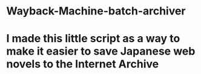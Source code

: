 # Wayback-Machine-batch-archiver
# I made this little script as a way to make it easier to save Japanese web novels to the Internet Archive
